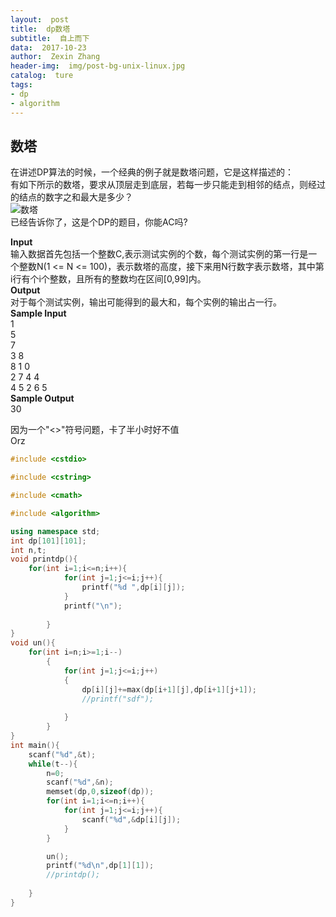 ```yaml
---
layout:  post
title:  dp数塔
subtitle:  自上而下
data:  2017-10-23
author:  Zexin Zhang
header-img:  img/post-bg-unix-linux.jpg
catalog:  ture
tags:  
- dp
- algorithm
---
```

## 数塔
在讲述DP算法的时候，一个经典的例子就是数塔问题，它是这样描述的： <br>
有如下所示的数塔，要求从顶层走到底层，若每一步只能走到相邻的结点，则经过的结点的数字之和最大是多少？ <br>
![数塔](https://odzkskevi.qnssl.com/79b65092734d6a263a9280f5b332c5b9?v=1508520906)  <br>
已经告诉你了，这是个DP的题目，你能AC吗?<br>

**Input**<br>
输入数据首先包括一个整数C,表示测试实例的个数，每个测试实例的第一行是一个整数N(1 <= N <= 100)，表示数塔的高度，接下来用N行数字表示数塔，其中第i行有个i个整数，且所有的整数均在区间[0,99]内。<br> 
**Output**<br>
对于每个测试实例，输出可能得到的最大和，每个实例的输出占一行。 <br>
**Sample Input**<br>
1<br>
5<br>
7<br>
3 8<br>
8 1 0 <br>
2 7 4 4<br>
4 5 2 6 5<br>
**Sample Output**<br>
30<br>

因为一个"<\>"符号问题，卡了半小时好不值<br>
Orz<br>
```c++
#include <cstdio>

#include <cstring>

#include <cmath>

#include <algorithm>

using namespace std;
int dp[101][101];
int n,t;
void printdp(){
	for(int i=1;i<=n;i++){
			for(int j=1;j<=i;j++){
				printf("%d ",dp[i][j]);
			}
			printf("\n");
			
		}
}
void un(){
	for(int i=n;i>=1;i--)
		{
			for(int j=1;j<=i;j++)
			{
				dp[i][j]+=max(dp[i+1][j],dp[i+1][j+1]);
				//printf("sdf");
				
			}
		}
}
int main(){
	scanf("%d",&t);
	while(t--){
		n=0;
		scanf("%d",&n);
		memset(dp,0,sizeof(dp));
		for(int i=1;i<=n;i++){
			for(int j=1;j<=i;j++){
				scanf("%d",&dp[i][j]);
			}
		}

		un();
		printf("%d\n",dp[1][1]);
		//printdp();
		
	}
}
```
